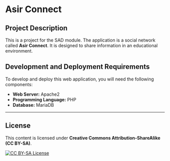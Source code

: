 # Asir Connect

## Project Description
This is a project for the SAD module. The application is a social network called **Asir Connect**. It is designed to share information in an educational environment.

## Development and Deployment Requirements
To develop and deploy this web application, you will need the following components:

- **Web Server:** Apache2
- **Programming Language:** PHP
- **Database:** MariaDB

---

## License
This content is licensed under **Creative Commons Attribution-ShareAlike (CC BY-SA)**.

[![CC BY-SA License](https://licensebuttons.net/l/by-sa/4.0/88x31.png)](https://creativecommons.org/licenses/by-sa/4.0/)
